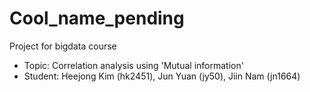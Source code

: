 # Cool_name_pending



Project for bigdata course
<ul>
  <li>Topic: Correlation analysis using 'Mutual information'</li>
  <li>Student: Heejong Kim (hk2451), Jun Yuan (jy50), Jiin Nam (jn1664)</li>
</ul>

